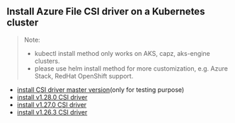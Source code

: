 ## Install Azure File CSI driver on a Kubernetes cluster
> Note:
>  - kubectl install method only works on AKS, capz, aks-engine clusters.
>  - please use helm install method for more customization, e.g. Azure Stack, RedHat OpenShift support.

 - [install CSI driver master version](./install-csi-driver-master.md)(only for testing purpose)
 - [install v1.28.0 CSI driver](./install-csi-driver-v1.28.0.md)
 - [install v1.27.0 CSI driver](./install-csi-driver-v1.27.0.md)
 - [install v1.26.3 CSI driver](./install-csi-driver-v1.26.3.md)
